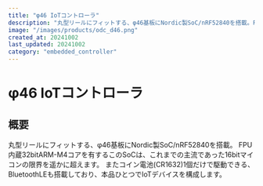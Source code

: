```yaml
---
title: "φ46 IoTコントローラ"
description: "丸型リールにフィットする、φ46基板にNordic製SoC/nRF52840を搭載。FPU内蔵32bitARM-M4コアを有するこのSoCは、これまでの主流であった16bitマイコンの限界を遥かに超えます。またコイン電池(CR1632)1個だけで駆動できる、BluetoothLEも搭載しており、本品ひとつでIoTデバイスを構成します。"
image: "/images/products/odc_d46.png"
created_at: 20241002
last_updated: 20241002
category: "embedded_controller"
---
```


# φ46 IoTコントローラ

## 概要

丸型リールにフィットする、φ46基板にNordic製SoC/nRF52840を搭載。
FPU内蔵32bitARM-M4コアを有するこのSoCは、これまでの主流であった16bitマイコンの限界を遥かに超えます。
またコイン電池(CR1632)1個だけで駆動できる、BluetoothLEも搭載しており、本品ひとつでIoTデバイスを構成します。
